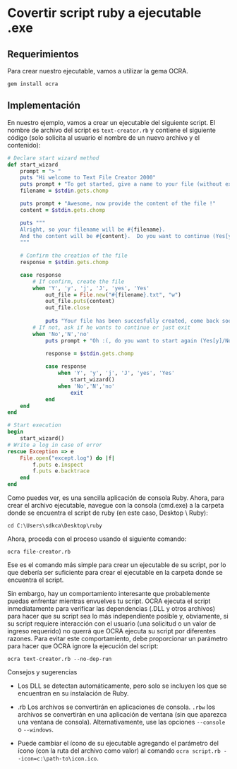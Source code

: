 # Covertir script ruby a ejecutable .exe

## Requerimientos
Para crear nuestro ejecutable, vamos a utilizar la gema OCRA.

   `gem install ocra`

## Implementación

En nuestro ejemplo, vamos a crear un ejecutable del siguiente script. El nombre de archivo del script es `text-creator.rb` y contiene el siguiente código (solo solicita al usuario el nombre de un nuevo archivo y el contenido):

```ruby
# Declare start wizard method
def start_wizard
	prompt = "> "
	puts "Hi welcome to Text File Creator 2000"
	puts prompt + "To get started, give a name to your file (without extension)"
	filename = $stdin.gets.chomp

	puts prompt + "Awesome, now provide the content of the file !"
	content = $stdin.gets.chomp

	puts """
	Alright, so your filename will be #{filename}.
	And the content will be #{content}.  Do you want to continue (Yes[y]/No[n])?
	"""
	
	# Confirm the creation of the file
	response = $stdin.gets.chomp

	case response
		# If confirm, create the file
		when 'Y', 'y', 'j', 'J', 'yes', 'Yes'
			out_file = File.new("#{filename}.txt", "w")
			out_file.puts(content)
			out_file.close
			
			puts "Your file has been succesfully created, come back soon !"
		# If not, ask if he wants to continue or just exit
		when 'No','N','no'
			puts prompt + "Oh :(, do you want to start again (Yes[y]/No[n])?"
			
			response = $stdin.gets.chomp

			case response
				when 'Y', 'y', 'j', 'J', 'yes', 'Yes'
					start_wizard()
				when 'No','N','no'
					exit
			end
	end
end

# Start execution 
begin
	start_wizard()
# Write a log in case of error
rescue Exception => e
	File.open("except.log") do |f|
		f.puts e.inspect
		f.puts e.backtrace
	end
end
```

Como puedes ver, es una sencilla aplicación de consola Ruby. Ahora, para crear el archivo ejecutable, navegue con la consola (cmd.exe) a la carpeta donde se encuentra el script de ruby ​​(en este caso, Desktop \ Ruby):

`cd C:\Users\sdkca\Desktop\ruby`

Ahora, proceda con el proceso usando el siguiente comando:

`ocra file-creator.rb`

Ese es el comando más simple para crear un ejecutable de su script, por lo que debería ser suficiente para crear el ejecutable en la carpeta donde se encuentra el script.

Sin embargo, hay un comportamiento interesante que probablemente puedas enfrentar mientras envuelves tu script. OCRA ejecuta el script inmediatamente para verificar las dependencias (.DLL y otros archivos) para hacer que su script sea lo más independiente posible y, obviamente, si su script requiere interacción con el usuario (una solicitud o un valor de ingreso requerido) no querrá que OCRA ejecuta su script por diferentes razones. Para evitar este comportamiento, debe proporcionar un parámetro para hacer que OCRA ignore la ejecución del script:

`ocra text-creator.rb --no-dep-run`

Consejos y sugerencias
* Los DLL se detectan automáticamente, pero solo se incluyen los que se encuentran en su instalación de Ruby.

* .rb Los archivos se convertirán en aplicaciones de consola. `.rbw` los archivos se convertirán en una aplicación de ventana (sin que aparezca una ventana de consola). Alternativamente, use las opciones `--console` o `--windows`.

* Puede cambiar el ícono de su ejecutable agregando el parámetro del ícono (con la ruta del archivo como valor) al comando `ocra script.rb --icon=c:\path-to\icon.ico`.